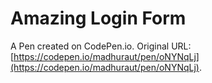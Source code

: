 # Amazing Login Form

A Pen created on CodePen.io. Original URL: [https://codepen.io/madhuraut/pen/oNYNqLj](https://codepen.io/madhuraut/pen/oNYNqLj).


